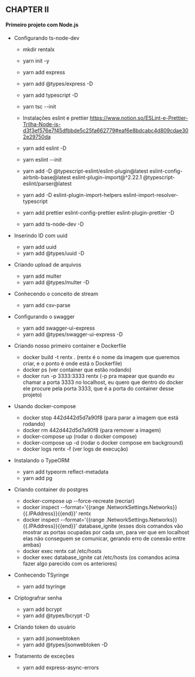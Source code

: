 ## CHAPTER II

#### Primeiro projeto com Node.js

- Configurando ts-node-dev
  - mkdir rentalx
  - yarn init -y
  - yarn add express
  - yarn add @types/express -D
  - yarn add typescript -D
  - yarn tsc --init

  - Instalações eslint e prettier https://www.notion.so/ESLint-e-Prettier-Trilha-Node-js-d3f3ef576e7f45dfbbde5c25fa662779#eaf6e8bdcabc4d809cdae302e29750da
  - yarn add eslint -D
  - yarn eslint --init
  - yarn add -D @typescript-eslint/eslint-plugin@latest eslint-config-airbnb-base@latest eslint-plugin-import@^2.22.1 @typescript-eslint/parser@latest
  - yarn add -D eslint-plugin-import-helpers eslint-import-resolver-typescript
  - yarn add prettier eslint-config-prettier eslint-plugin-prettier -D

  - yarn add ts-node-dev -D

- Inserindo ID com uuid
  - yarn add uuid
  - yarn add @types/uuid -D

- Criando upload de arquivos
  - yarn add multer
  - yarn add @types/multer -D

- Conhecendo o conceito de stream
  - yarn add csv-parse

- Configurando o swagger
  - yarn add swagger-ui-express
  - yarn add @types/swagger-ui-express -D

- Criando nosso primeiro container e Dockerfile
  - docker build -t rentx . (rentx é o nome da imagem que queremos criar, e o ponto é onde está o Dockerfile)
  - docker ps (ver container que estão rodando)
  - docker run -p 3333:3333 rentx (-p pra mapear que quando eu chamar a porta 3333 no localhost, eu quero que dentro do docker ele procure pela porta 3333, que é a porta do container desse projeto)

- Usando docker-compose
  - docker stop 442d442d5d7a90f8 (para parar a imagem que está rodando)
  - docker rm 442d442d5d7a90f8 (para remover a imagem)
  - docker-compose up (rodar o docker compose)
  - docker-compose up -d (rodar o docker compose em background)
  - docker logs rentx -f (ver logs de execução)

- Instalando o TypeORM
  - yarn add typeorm reflect-metadata
  - yarn add pg

- Criando container do postgres
  - docker-compose up --force-recreate (recriar)
  - docker inspect --format='{{range .NetworkSettings.Networks}}{{.IPAddress}}{{end}}' rentx
  - docker inspect --format='{{range .NetworkSettings.Networks}}{{.IPAddress}}{{end}}' database_ignite
  (esses dois comandos vão mostrar as portas ocupadas por cada um, para ver que em localhost elas não conseguem se comunicar, gerando erro de conexão entre ambas)
  - docker exec rentx cat /etc/hosts
  - docker exec database_ignite cat /etc/hosts
  (os comandos acima fazer algo parecido com os anteriores)

- Conhecendo TSyringe
  - yarn add tsyringe

- Criptografrar senha
  - yarn add bcrypt
  - yarn add @types/bcrypt -D

- Criando token do usuário
  - yarn add jsonwebtoken
  - yarn add @types/jsonwebtoken -D

- Tratamento de exceções
  - yarn add express-async-errors
